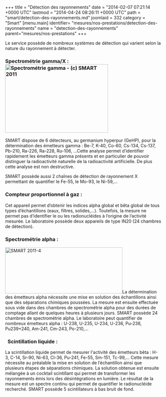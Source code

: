 +++
title = "Détection des rayonnements"
date = "2014-02-07 07:21:14 +0000 UTC"
lastmod = "2014-04-24 08:26:11 +0000 UTC"
path = "smart/detection-des-rayonnements.md"
joomlaid = 332
category = "Smart"
[menu.main]
  identifier= "mesures/nos-prestations/detection-des-rayonnements"
  name = "detection-des-rayonnements"
  parent="mesures/nos-prestations"
+++
<p>Le service possède de nombreux systèmes de détection qui varient selon la nature du rayonnement à détecter.</p>
<h3>Spectrométrie gamma/X :<img title="Spectrométrie gamma - (c) SMART " src="images/SMART/SMART_2011-2.jpg" alt="Spectrométrie gamma - (c) SMART 2011" width="332" height="221"/></h3>
<p>SMART dispose de 6 détecteurs, au germanium hyperpur (GeHP), pour la détermination des émetteurs gamma : Be-7, K-40, Co-60, Cs-134, Cs-137, Pb-210, Ra-226, Ra-228, Ru-106, ...Cette analyse permet d’identifier rapidement les émetteurs gamma présents et en particulier de pouvoir distinguer la radioactivité naturelle de la radioactivité artificielle. De plus cette analyse est non destructive.</p>
<p>SMART possède aussi 2 chaînes de détection de rayonnement X permettant de quantifier le Fe-55, le Mo-93, le Ni-59,…</p>
<h3>Compteur proportionnel à gaz :</h3>
<p>Cet appareil permet d’obtenir les indices alpha global et bêta global de tous types d’échantillons (eaux, filtres, solides,…). Toutefois, la mesure ne permet pas d’identifier le ou les radionucléides à l’origine de l’activité mesurée. Le laboratoire possède deux appareils de type IN20 (24 chambres de détection).</p>
<h3>Spectrométrie alpha :</h3>
<p><img title="Spectrométrie alpha (c) SMART" src="images/SMART/SMART_2011-4.jpg" alt="SMART 2011-4" width="378" height="149"/>La détermination des émetteurs alpha nécessite une mise en solution des échantillons ainsi que des séparations chimiques poussées. La mesure est ensuite effectuée sous vide dans des chambres de spectrométrie alpha pour des durées de comptage allant de quelques heures à plusieurs jours. SMART possède 24 chambres de spectrométrie alpha. Le laboratoire peut quantifier de nombreux émetteurs alpha : U-238, U-235, U-234, U-236, Pu-238, Pu239+240, Am-241, Cm-243, Po-210,…</p>
<h3>  Scintillation liquide :</h3>
<p>La scintillation liquide permet de mesurer l'activité des émetteurs bêta : H-3, C-14, Sr-90, Ni-63, Cl-36, Pu-241, Fe-55, Sm-151, Tc-99,... Cette mesure nécessite au préalable la mise en solution de l’échantillon ainsi que plusieurs étapes de séparations chimiques. La solution obtenue est ensuite mélangée à un cocktail scintillant qui permet de transformer les rayonnements émis lors des désintégrations en lumière. Le résultat de la mesure est un spectre continu qui permet de quantifier le radionucléide recherché. SMART possède 5 scintillateurs à bas bruit de fond. </p>